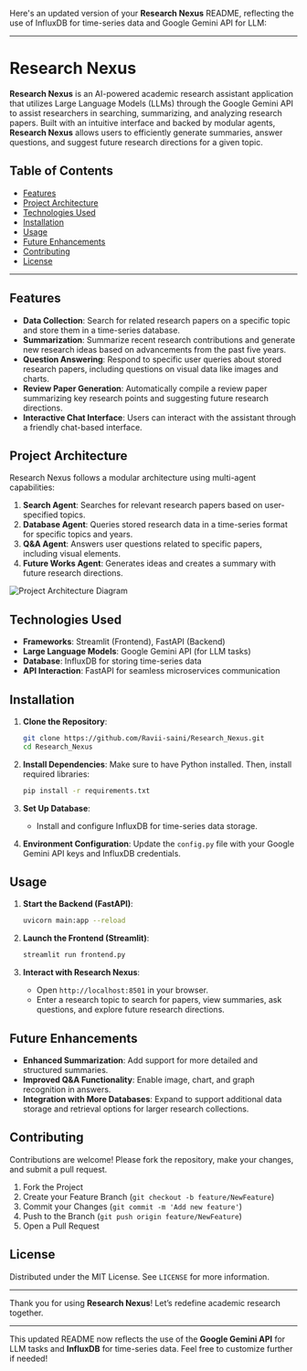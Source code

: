 Here's an updated version of your **Research Nexus** README, reflecting the use of InfluxDB for time-series data and Google Gemini API for LLM:

---

# Research Nexus

**Research Nexus** is an AI-powered academic research assistant application that utilizes Large Language Models (LLMs) through the Google Gemini API to assist researchers in searching, summarizing, and analyzing research papers. Built with an intuitive interface and backed by modular agents, **Research Nexus** allows users to efficiently generate summaries, answer questions, and suggest future research directions for a given topic.

## Table of Contents
- [Features](#features)
- [Project Architecture](#project-architecture)
- [Technologies Used](#technologies-used)
- [Installation](#installation)
- [Usage](#usage)
- [Future Enhancements](#future-enhancements)
- [Contributing](#contributing)
- [License](#license)

---

## Features

- **Data Collection**: Search for related research papers on a specific topic and store them in a time-series database.
- **Summarization**: Summarize recent research contributions and generate new research ideas based on advancements from the past five years.
- **Question Answering**: Respond to specific user queries about stored research papers, including questions on visual data like images and charts.
- **Review Paper Generation**: Automatically compile a review paper summarizing key research points and suggesting future research directions.
- **Interactive Chat Interface**: Users can interact with the assistant through a friendly chat-based interface.

## Project Architecture

Research Nexus follows a modular architecture using multi-agent capabilities:

1. **Search Agent**: Searches for relevant research papers based on user-specified topics.
2. **Database Agent**: Queries stored research data in a time-series format for specific topics and years.
3. **Q&A Agent**: Answers user questions related to specific papers, including visual elements.
4. **Future Works Agent**: Generates ideas and creates a summary with future research directions.

![Project Architecture Diagram](link-to-your-architecture-diagram.png)

## Technologies Used

- **Frameworks**: Streamlit (Frontend), FastAPI (Backend)
- **Large Language Models**: Google Gemini API (for LLM tasks)
- **Database**: InfluxDB for storing time-series data
- **API Interaction**: FastAPI for seamless microservices communication

## Installation

1. **Clone the Repository**:
   ```bash
   git clone https://github.com/Ravii-saini/Research_Nexus.git
   cd Research_Nexus
   ```

2. **Install Dependencies**:
   Make sure to have Python installed. Then, install required libraries:
   ```bash
   pip install -r requirements.txt
   ```

3. **Set Up Database**:
   - Install and configure InfluxDB for time-series data storage.

4. **Environment Configuration**:
   Update the `config.py` file with your Google Gemini API keys and InfluxDB credentials.

## Usage

1. **Start the Backend (FastAPI)**:
   ```bash
   uvicorn main:app --reload
   ```

2. **Launch the Frontend (Streamlit)**:
   ```bash
   streamlit run frontend.py
   ```

3. **Interact with Research Nexus**:
   - Open `http://localhost:8501` in your browser.
   - Enter a research topic to search for papers, view summaries, ask questions, and explore future research directions.

## Future Enhancements

- **Enhanced Summarization**: Add support for more detailed and structured summaries.
- **Improved Q&A Functionality**: Enable image, chart, and graph recognition in answers.
- **Integration with More Databases**: Expand to support additional data storage and retrieval options for larger research collections.

## Contributing

Contributions are welcome! Please fork the repository, make your changes, and submit a pull request.

1. Fork the Project
2. Create your Feature Branch (`git checkout -b feature/NewFeature`)
3. Commit your Changes (`git commit -m 'Add new feature'`)
4. Push to the Branch (`git push origin feature/NewFeature`)
5. Open a Pull Request

## License

Distributed under the MIT License. See `LICENSE` for more information.

---

Thank you for using **Research Nexus**! Let’s redefine academic research together.

---

This updated README now reflects the use of the **Google Gemini API** for LLM tasks and **InfluxDB** for time-series data. Feel free to customize further if needed!
